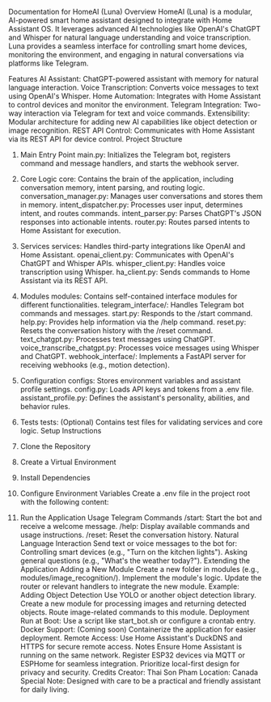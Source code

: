 Documentation for HomeAI (Luna)
Overview
HomeAI (Luna) is a modular, AI-powered smart home assistant designed to integrate with Home Assistant OS. It leverages advanced AI technologies like OpenAI's ChatGPT and Whisper for natural language understanding and voice transcription. Luna provides a seamless interface for controlling smart home devices, monitoring the environment, and engaging in natural conversations via platforms like Telegram.

Features
AI Assistant: ChatGPT-powered assistant with memory for natural language interaction.
Voice Transcription: Converts voice messages to text using OpenAI's Whisper.
Home Automation: Integrates with Home Assistant to control devices and monitor the environment.
Telegram Integration: Two-way interaction via Telegram for text and voice commands.
Extensibility: Modular architecture for adding new AI capabilities like object detection or image recognition.
REST API Control: Communicates with Home Assistant via its REST API for device control.
Project Structure

1. Main Entry Point
   main.py: Initializes the Telegram bot, registers command and message handlers, and starts the webhook server.
2. Core Logic
   core: Contains the brain of the application, including conversation memory, intent parsing, and routing logic.
   conversation_manager.py: Manages user conversations and stores them in memory.
   intent_dispatcher.py: Processes user input, determines intent, and routes commands.
   intent_parser.py: Parses ChatGPT's JSON responses into actionable intents.
   router.py: Routes parsed intents to Home Assistant for execution.
3. Services
   services: Handles third-party integrations like OpenAI and Home Assistant.
   openai_client.py: Communicates with OpenAI's ChatGPT and Whisper APIs.
   whisper_client.py: Handles voice transcription using Whisper.
   ha_client.py: Sends commands to Home Assistant via its REST API.
4. Modules
   modules: Contains self-contained interface modules for different functionalities.
   telegram_interface/: Handles Telegram bot commands and messages.
   start.py: Responds to the /start command.
   help.py: Provides help information via the /help command.
   reset.py: Resets the conversation history with the /reset command.
   text_chatgpt.py: Processes text messages using ChatGPT.
   voice_transcribe_chatgpt.py: Processes voice messages using Whisper and ChatGPT.
   webhook_interface/: Implements a FastAPI server for receiving webhooks (e.g., motion detection).
5. Configuration
   configs: Stores environment variables and assistant profile settings.
   config.py: Loads API keys and tokens from a .env file.
   assistant_profile.py: Defines the assistant's personality, abilities, and behavior rules.
6. Tests
   tests: (Optional) Contains test files for validating services and core logic.
   Setup Instructions
7. Clone the Repository
8. Create a Virtual Environment
9. Install Dependencies
10. Configure Environment Variables
    Create a .env file in the project root with the following content:

11. Run the Application
    Usage
    Telegram Commands
    /start: Start the bot and receive a welcome message.
    /help: Display available commands and usage instructions.
    /reset: Reset the conversation history.
    Natural Language Interaction
    Send text or voice messages to the bot for:
    Controlling smart devices (e.g., "Turn on the kitchen lights").
    Asking general questions (e.g., "What's the weather today?").
    Extending the Application
    Adding a New Module
    Create a new folder in modules (e.g., modules/image_recognition/).
    Implement the module's logic.
    Update the router or relevant handlers to integrate the new module.
    Example: Adding Object Detection
    Use YOLO or another object detection library.
    Create a new module for processing images and returning detected objects.
    Route image-related commands to this module.
    Deployment
    Run at Boot: Use a script like start_bot.sh or configure a crontab entry.
    Docker Support: (Coming soon) Containerize the application for easier deployment.
    Remote Access: Use Home Assistant's DuckDNS and HTTPS for secure remote access.
    Notes
    Ensure Home Assistant is running on the same network.
    Register ESP32 devices via MQTT or ESPHome for seamless integration.
    Prioritize local-first design for privacy and security.
    Credits
    Creator: Thai Son Pham
    Location: Canada
    Special Note: Designed with care to be a practical and friendly assistant for daily living.
